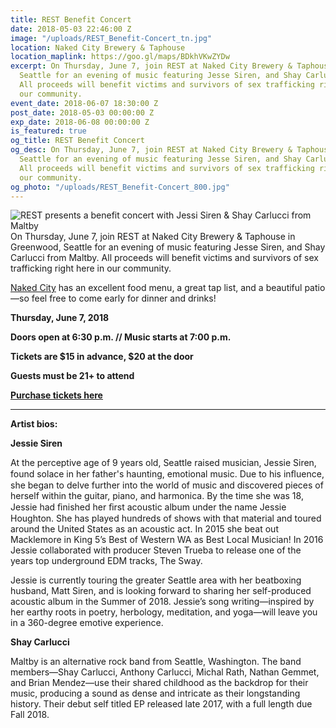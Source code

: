 ```yaml
---
title: REST Benefit Concert
date: 2018-05-03 22:46:00 Z
image: "/uploads/REST_Benefit-Concert_tn.jpg"
location: Naked City Brewery & Taphouse
location_maplink: https://goo.gl/maps/BDkhVKwZYDw
excerpt: On Thursday, June 7, join REST at Naked City Brewery & Taphouse in Greenwood,
  Seattle for an evening of music featuring Jesse Siren, and Shay Carlucci from Maltby.
  All proceeds will benefit victims and survivors of sex trafficking right here in
  our community.
event_date: 2018-06-07 18:30:00 Z
post_date: 2018-05-03 00:00:00 Z
exp_date: 2018-06-08 00:00:00 Z
is_featured: true
og_title: REST Benefit Concert
og_desc: On Thursday, June 7, join REST at Naked City Brewery & Taphouse in Greenwood,
  Seattle for an evening of music featuring Jesse Siren, and Shay Carlucci from Maltby.
  All proceeds will benefit victims and survivors of sex trafficking right here in
  our community.
og_photo: "/uploads/REST_Benefit-Concert_800.jpg"
---
```


![REST presents a benefit concert with Jessi Siren & Shay Carlucci from Maltby](/uploads/REST_Benefit-Concert_800.jpg)
On Thursday, June 7, join REST at Naked City Brewery & Taphouse in Greenwood, Seattle for an evening of music featuring Jesse Siren, and Shay Carlucci from Maltby. All proceeds will benefit victims and survivors of sex trafficking right here in our community.

[Naked City](https://drink.nakedcity.beer/) has an excellent food menu, a great tap list, and a beautiful patio—so feel free to come early for dinner and drinks!

**Thursday, June 7, 2018**

**Doors open at 6:30 p.m. // Music starts at 7:00 p.m.**

**Tickets are $15 in advance, $20 at the door**

**Guests must be 21+ to attend**

**[Purchase tickets here](http://bit.ly/2JTeXiT)**

---

**Artist bios:**

**Jessie Siren**

At the perceptive age of 9 years old, Seattle raised musician, Jessie Siren, found solace in her father's haunting, emotional music. Due to his inﬂuence, she began to delve further into the world of music and discovered pieces of herself within the guitar, piano, and harmonica. By the time she was 18, Jessie had ﬁnished her ﬁrst acoustic album under the name Jessie Houghton. She has played hundreds of shows with that material and toured around the United States as an acoustic act. In 2015 she beat out Macklemore in King 5’s Best of Western WA as Best Local Musician! In 2016 Jessie collaborated with producer Steven Trueba to release one of the years top underground EDM tracks, The Sway.

Jessie is currently touring the greater Seattle area with her beatboxing husband, Matt Siren, and is looking forward to sharing her self-produced acoustic album in the Summer of 2018. Jessie’s song writing—inspired by her earthy roots in poetry, herbology, meditation, and yoga—will leave you in a 360-degree emotive experience.

**Shay Carlucci**

Maltby is an alternative rock band from Seattle, Washington. The band members—Shay Carlucci, Anthony Carlucci, Michal Rath, Nathan Gemmet, and Brian Mendez—use their shared childhood as the backdrop for their music, producing a sound as dense and intricate as their longstanding history. Their debut self titled EP released late 2017, with a full length due Fall 2018.